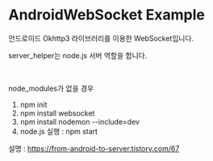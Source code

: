 # AndroidWebSocket Example

안드로이드 Okhttp3 라이브러리를 이용한 WebSocket입니다.

server_helper는 node.js 서버 역할을 합니다.

<br/>

node_modules가 없을 경우
1. npm init
2. npm install websocket
3. npm install nodemon --include=dev
4. node.js  실행  : npm start


설명 : https://from-android-to-server.tistory.com/67


